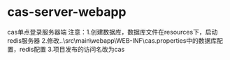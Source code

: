 # cas-server-webapp
cas单点登录服务器端
注意：1.创建数据库，数据库文件在resources下，启动redis服务器
2.修改..\src\main\webapp\WEB-INF\cas.properties中的数据库配置，redis配置
3.项目发布的访问名改为cas
